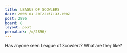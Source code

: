```yaml
---
title: LEAGUE OF SCOWLERS
date: 2005-03-20T22:57:33.000Z
post: 2896
board: 8
layout: post
permalink: /m/2896/
---
```

Has anyone seen League of Scowlers?
What are they like?
